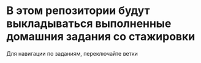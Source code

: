 # В этом репозитории будут выкладываться выполненные домашния задания со стажировки

Для навигации по заданиям, переключайте ветки
